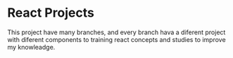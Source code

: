 # React Projects

This project have many branches, and every branch hava a diferent project with diferent components to training react concepts and studies to improve my knowleadge.

